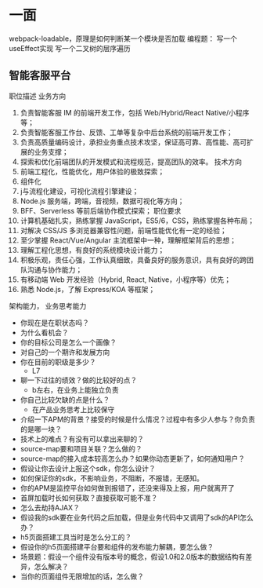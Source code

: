 # 一面
webpack-loadable，原理是如何判断某一个模块是否加载
编程题：
写一个useEffect实现
写一个二叉树的层序遍历



## 智能客服平台
职位描述
业务方向
1. 负责智能客服 IM 的前端开发工作，包括 Web/Hybrid/React Native/小程序等；
2. 负责智能客服工作台、反馈、工单等复杂中后台系统的前端开发工作；
3. 负责高质量编码设计，承担业务重点技术攻坚，保证高可靠、高性能、高可扩展的业务支撑；
4. 探索和优化前端团队的开发模式和流程规范，提高团队的效率。
技术方向
1. 前端工程化，性能优化，用户体验的极致探索；
2. 组件化
3. j与流程化建设，可视化流程引擎建设；
4. Node.js 服务端，跨端，音视频，数据可视化等方向；
5. BFF、Serverless 等前后端协作模式探索；
职位要求
1. 计算机基础扎实，熟练掌握 JavaScript，ES5/6，CSS，熟练掌握各种布局；
2. 对解决 CSS/JS 多浏览器兼容性问题，前端性能优化有一定的经验；
3. 至少掌握 React/Vue/Angular 主流框架中一种，理解框架背后的思想；
4. 理解工程化思想，有良好的系统模块设计能力；
5. 积极乐观，责任心强，工作认真细致，具备良好的服务意识，具有良好的跨团队沟通与协作能力；
6. 有移动端 Web 开发经验（Hybrid, React, Native，小程序等）优先；
7. 熟悉 Node.js，了解 Express/KOA 等框架；


架构能力，
业务思考能力


- 你现在是在职状态吗？
- 为什么看机会？
- 你的目标公司是怎么一个画像？
- 对自己的一个期许和发展方向
- 你在目前的职级是多少？
	- L7
- 聊一下过往的绩效？做的比较好的点？
	- b左右，在业务上能独立负责
- 你自己比较欠缺的点是什么？
	- 在产品业务思考上比较保守
- 介绍一下APM的背景？接受的时候是什么情况？过程中有多少人参与？你负责的是哪一块？
- 技术上的难点？有没有可以拿出来聊的？
- source-map要和项目关联？怎么做的？
- source-map的接入成本较高怎么办？如果你动态更新了，如何通知用户？
- 假设让你去设计上报这个sdk，你怎么设计？
- 如何保证你的sdk，不影响业务，不阻断，不报错，无感知。
- 你的APM是监控平台如何做到报错了，还没来得及上报，用户就离开了
- 首屏加载时长如何获取？直接获取可能不准？
- 怎么去劫持AJAX？
- 假设我的sdk要在业务代码之后加载，但是业务代码中又调用了sdk的API怎么办？
- h5页面搭建工具当时是怎么分工的？
- 假设你的h5页面搭建平台要和组件的发布能力解耦，要怎么做？
- 场景题：假设一个组件没有版本号的概念，假设1.0和2.0版本的数据结构有差异，怎么解决？
- 当你的页面组件无限增加的话，怎么做？

